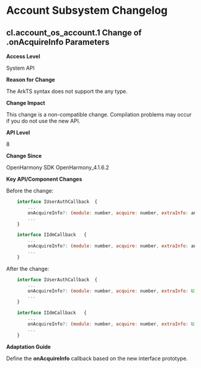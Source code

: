 # Account Subsystem Changelog

## cl.account_os_account.1 Change of .onAcquireInfo Parameters

**Access Level**

System API

**Reason for Change**

The ArkTS syntax does not support the any type.

**Change Impact**

This change is a non-compatible change. Compilation problems may occur if you do not use the new API.

**API Level**

8

**Change Since**

OpenHarmony SDK OpenHarmony_4.1.6.2

**Key API/Component Changes**

Before the change:

```js
    interface IUserAuthCallback  {
        ...
        onAcquireInfo?: (module: number, acquire: number, extraInfo: any) => void;
        ...
    }

    interface IIdmCallback   {
        ...
        onAcquireInfo?: (module: number, acquire: number, extraInfo: any) => void;
        ...
    }
```

After the change:

```js
    interface IUserAuthCallback  {
        ...
        onAcquireInfo?: (module: number, acquire: number, extraInfo: Uint8Array) => void;
        ...
    }

    interface IIdmCallback   {
        ...
        onAcquireInfo?: (module: number, acquire: number, extraInfo: Uint8Array) => void;
        ...
    }
```

**Adaptation Guide**

Define the **onAcquireInfo** callback based on the new interface prototype.
